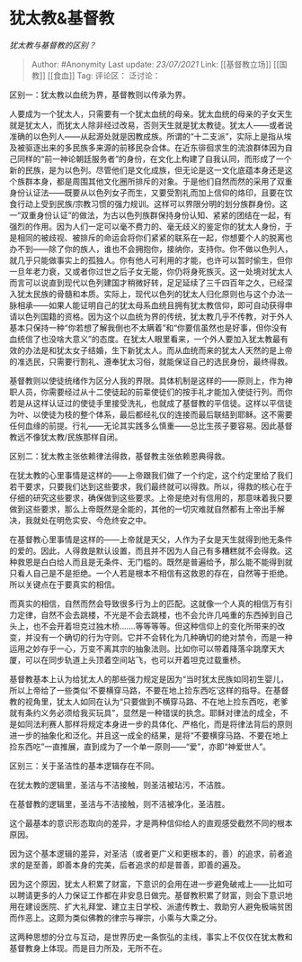 # 犹太教&基督教
*犹太教与基督教的区别？*

> Author: #Anonymity
> Last update: *23/07/2021*
> Link: [[基督教立场]] [[国教]] [[食血]]
> Tag:
> 评论区：
> 泛讨论：

区别一：犹太教以血统为界，基督教则以传承为界。

人要成为一个犹太人，只需要有一个犹太血统的母亲。犹太血统的母亲的子女天生就是犹太人，而犹太人除非经过改易，否则天生就是犹太教徒。犹太人——或者说准确的以色列人——从起源处就是因教成族。所谓的“十二支派”，实际上是指从埃及被驱逐出来的多民族多来源的前移民杂合体。在近东徘徊求生的流浪群体因为自己同样的“前一神论朝廷服务者”的身份，在文化上构建了自我认同，而形成了一个新的民族，是为以色列。尽管他们是文化成族，但无论是这一文化底蕴本身还是这个族群本身，都是周围其他文化圈所排斥的对象。于是他们自然而然的采用了双重身份认证法——既要从以色列女子而生，又要受割礼而加上信仰的烙印，且要在饮食行动上受到民族/宗教习惯的强力规训。这样可以界限分明的划分族群身份。这一“双重身份认证”的做法，为古以色列族群保持身份认知、紧紧的团结在一起，有强烈的作用。因为人们一定可以毫不费力的、毫无歧义的鉴定你的犹太人身份，于是相同的被歧视、被排斥的命运会将你们紧紧的联系在一起，你想要个人的脱离也办不到——除了你的族人，谁也不会拥抱你，接纳你，支持你。你不做以色列人，就几乎只能做事实上的孤独人。你有他人可利用的才能，也许可以暂时偷生，但你一旦年老力衰，又或者你过世之后子女无能，你仍将身死族灭。这一处境对犹太人而言可以说直到现代以色列建国才稍微好转，足足延续了三千四百年之久，已经深入犹太民族的骨髓和本质。实际上，现代以色列的犹太人归化原则也与这个办法一脉相承——如果人能证明自己的犹太母系血统且拥有犹太教信仰，即可自动获得申请以色列国籍的资格。因为这个以血统为界的传统，犹太教几乎不传教，对于外人基本只保持一种“你若想了解我倒也不太瞒着”和“你要信虽然也是好事，但你没有血统信了也没啥大意义”的态度。在犹太人眼里看来，一个外人要加入犹太教最有效的办法是和犹太女子结婚，生下新犹太人。而从血统而来的犹太人天然的是上帝的准选民，只需要行割礼、遵奉犹太习俗，就能保证自己的选民身份，最终得救。

基督教则以使徒统绪作为区分人我的界限。具体机制是这样的——原则上，作为神职人员，你需要经过从十二使徒起的前辈使徒们的按手礼才能加入使徒行列。而你若是从这样认证过的使徒手里接受洗礼，也就成了基督教的平信徒。这样以平信徒为叶、以使徒为枝的整个体系，最后都经礼仪的连接而最后联结到耶稣。这不需要任何血缘的前提。行礼——无论其实践多么慎重——总比生孩子要容易。因此基督教远不像犹太教/民族那样自闭。

区别二：犹太教主张依赖律法得救，基督教主张依赖恩典得救。

在犹太教的心里事情是这样的——上帝跟我们做了一个约定，这个约定里给了我们若干要求，只要我们达到这些要求，我们最终就可以得救。所以，得救的核心在于仔细的研究这些要求，确保做到这些要求。上帝是绝对有信用的，那意味着我只要做到这些要求，那么上帝既然是全能的，其他的一切灾难就自然都有上帝出手解决，我就处在明危实安、今危终安之中。

在基督教心里事情是这样的——上帝就是天父，人作为子女是天生就得到他无条件的爱的。因此，人得救是默认设置，而且并不因为人自己有多糟糕就不会得救。这种救恩是白白给人而且是无条件、无门槛的。既然是普遍给予，那么能不能得到就只看人自己是不是拒绝。一个人若是根本不相信有这救恩的存在，自然等于拒绝。所以关键点在于要真实的相信。

而真实的相信，自然而然会导致很多行为上的匹配。这就像一个人真的相信万有引力定律，自然不会去跳楼，不光是不会去跳楼，也不会允许几吨重的东西掉到自己头上，也不会开着坦克过独木桥.......等等等等。但这种信仰上的变化所带来的改变，并没有一个确切的行为守则。它并不会转化为几种确切的绝对禁令，而是一种运用之妙存乎一心，万变不离其宗的抽象法则。比如你可以带着降落伞跳摩天大厦，可以在同步轨道上头顶着空间站飞，也可以开着坦克过载重桥。

基督教基本上认为给犹太人的那些强力规定是因为“当时犹太民族如同初生婴儿，所以上帝给了一些类似‘不要横穿马路，不要在地上捡东西吃’这样的指导。在基督教的视角里，犹太人如同在认为“只要做到不横穿马路、不在地上捡东西吃，老爹就有条约义务必须给我买玩具”，显然是一种错误的执念。耶稣对律法的成全，不是如同法利赛人那样将规定本身进一步的具体化、严格化，而是将律法背后的原则进一步的抽象化和泛化。并且这一成全的结果，是将“不要横穿马路、不要在地上捡东西吃”一直推展，直到成为了一个单一原则——“爱”，亦即“神爱世人”。

区别三：关于圣洁性的基本逻辑存在不同。

在犹太教的逻辑里，圣洁与不洁接触，则圣洁被玷污，不洁胜。

在基督教的逻辑里，圣洁与不洁接触，则不洁被净化，圣洁胜。

这个最基本的意识形态取向的差异，才是两种信仰给人的直观感受截然不同的根本原因。

因为这个基本逻辑的差异，对圣洁（或者更广义和更根本的，善）的追求，前者追求的是至善，即善本身的完美，后者追求的却是普善，即善的遍及。

因为这个原因，犹太人积累了财富，下意识的会用在进一步避免破戒上——比如可以聘请更多的人力保证工作都在非安息日做完。基督教积累了财富，则会下意识地用在建设医院、扩大礼拜堂、建立主日学校、派遣传教士、救助穷人避免极端贫困而作恶上。这颇为类似佛教的律宗与禅宗，小乘与大乘之分。

这两种思想的分立与互动，是世界历史一条恢弘的主线，事实上不仅仅在犹太教和基督教身上体现。而是目力所及，无所不在。
